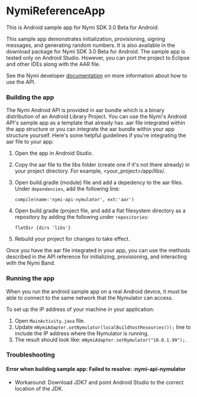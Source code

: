 # NymiReferenceApp
This is Android sample app for Nymi SDK 3.0 Beta for Android.

This sample app demonstrates initialization, provisioning, signing messages, and generating random numbers. It is also available in the download package for Nymi SDK 3.0 Beta for Android. The sample app is tested only on Android Studio. However, you can port the project to Eclipse and other IDEs along with the AAR file.

See the Nymi developer [documentation](https://www.nymi.com/dev/beta-documentation/) on more information about how to use the API. 

### Building the app

The Nymi Android API is provided in aar bundle which is a binary distribution of an Android Library Project. You can use the Nymi's Android API's sample app as a template that already has .aar file integrated within the app structure or you can integrate the aar bundle within your app structure yourself. Here's some helpful guidelines if you're integrating the aar file to your app:

1. Open the app in Android Studio.
2. Copy the aar file to the libs folder (create one if it's not there already) in your project directory. For example, <your_project>/app/libs/.
3. Open build.gradle (module) file and add a depedency to the aar files. Under `dependencies`, add the following line:

    `compile(name:'nymi-api-nymulator', ext:'aar')`

4. Open build.gradle (project file, and add a flat filesystem directory as a repository by adding the following under `repositories`:
    
    <code>flatDir {dirs 'libs'}</code>

5. Rebuild your project for changes to take effect.

Once you have the aar file integrated in your app, you can use the methods described in the API reference for initializing, provisioning, and interacting with the Nymi Band.

### Running the app

When you run the android sample app on a real Android device, it must be able to connect to the same network that the Nymulator can access. 

To set up the IP address of your machine in your application: 

1. Open `MainActivity.java` file.
2. Update `mNymiAdapter.setNymulator(localBuildhostResources());` line to include the IP address where the Nymulator is running.
3. The result should look like: `mNymiAdapter.setNymulator("10.0.1.99");`.


### Troubleshooting

#### Error when building sample app: Failed to resolve: :nymi-api-nymulator

* Workaround: Download JDK7 and point Android Studio to the correct location of the JDK.

